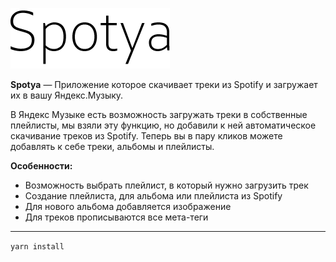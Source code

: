 ![](https://github.com/umnik1/Spotya/blob/master/res/logo.png?raw=true)

**Spotya** — Приложение которое скачивает треки из Spotify и загружает их в вашу Яндекс.Музыку.

В Яндекс Музыке есть возможность загружать треки в собственные плейлисты, мы взяли эту функцию, но добавили к ней автоматическое скачивание треков из Spotify.
Теперь вы в пару кликов можете добавлять к себе треки, альбомы и плейлисты.

**Особенности:**
- Возможность выбрать плейлист, в который нужно загрузить трек
- Создание плейлиста, для альбома или плейлиста из Spotify
- Для нового альбома добавляется изображение
- Для треков прописываются все мета-теги


------------

`yarn install`

